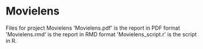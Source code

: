 # Movielens
Files for project Movielens
'Movielens.pdf' is the report in PDF format
'Movielens.rmd' is the report in RMD format
'Movielens_script.r' is the script in R.
